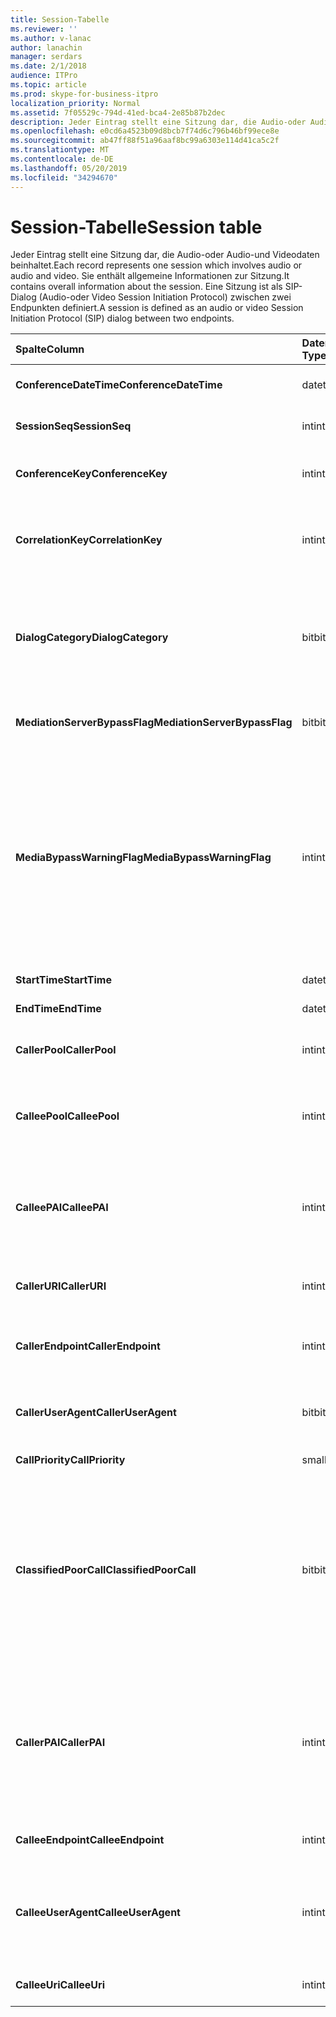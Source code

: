 ```yaml
---
title: Session-Tabelle
ms.reviewer: ''
ms.author: v-lanac
author: lanachin
manager: serdars
ms.date: 2/1/2018
audience: ITPro
ms.topic: article
ms.prod: skype-for-business-itpro
localization_priority: Normal
ms.assetid: 7f05529c-794d-41ed-bca4-2e85b87b2dec
description: Jeder Eintrag stellt eine Sitzung dar, die Audio-oder Audio-und Videodaten beinhaltet. Sie enthält allgemeine Informationen zur Sitzung. Eine Sitzung ist als SIP-Dialog (Audio-oder Video Session Initiation Protocol) zwischen zwei Endpunkten definiert.
ms.openlocfilehash: e0cd6a4523b09d8bcb7f74d6c796b46bf99ece8e
ms.sourcegitcommit: ab47ff88f51a96aaf8bc99a6303e114d41ca5c2f
ms.translationtype: MT
ms.contentlocale: de-DE
ms.lasthandoff: 05/20/2019
ms.locfileid: "34294670"
---
```

# <a name="session-table"></a><span data-ttu-id="01616-105">Session-Tabelle</span><span class="sxs-lookup"><span data-stu-id="01616-105">Session table</span></span>
 
<span data-ttu-id="01616-106">Jeder Eintrag stellt eine Sitzung dar, die Audio-oder Audio-und Videodaten beinhaltet.</span><span class="sxs-lookup"><span data-stu-id="01616-106">Each record represents one session which involves audio or audio and video.</span></span> <span data-ttu-id="01616-107">Sie enthält allgemeine Informationen zur Sitzung.</span><span class="sxs-lookup"><span data-stu-id="01616-107">It contains overall information about the session.</span></span> <span data-ttu-id="01616-108">Eine Sitzung ist als SIP-Dialog (Audio-oder Video Session Initiation Protocol) zwischen zwei Endpunkten definiert.</span><span class="sxs-lookup"><span data-stu-id="01616-108">A session is defined as an audio or video Session Initiation Protocol (SIP) dialog between two endpoints.</span></span>
  
|<span data-ttu-id="01616-109">**Spalte**</span><span class="sxs-lookup"><span data-stu-id="01616-109">**Column**</span></span>|<span data-ttu-id="01616-110">**Datentyp**</span><span class="sxs-lookup"><span data-stu-id="01616-110">**Data Type**</span></span>|<span data-ttu-id="01616-111">**Schlüssel/Index**</span><span class="sxs-lookup"><span data-stu-id="01616-111">**Key/Index**</span></span>|<span data-ttu-id="01616-112">**Details**</span><span class="sxs-lookup"><span data-stu-id="01616-112">**Details**</span></span>|
|:-----|:-----|:-----|:-----|
|<span data-ttu-id="01616-113">**ConferenceDateTime**</span><span class="sxs-lookup"><span data-stu-id="01616-113">**ConferenceDateTime**</span></span> <br/> |<span data-ttu-id="01616-114">datetime</span><span class="sxs-lookup"><span data-stu-id="01616-114">datetime</span></span>  <br/> |<span data-ttu-id="01616-115">Primary</span><span class="sxs-lookup"><span data-stu-id="01616-115">Primary</span></span>  <br/> |<span data-ttu-id="01616-116">Wird in der [Dialog Feld Tabelle](dialog.md)referenziert.</span><span class="sxs-lookup"><span data-stu-id="01616-116">Referenced from the [Dialog table](dialog.md).</span></span>  <br/> |
|<span data-ttu-id="01616-117">**SessionSeq**</span><span class="sxs-lookup"><span data-stu-id="01616-117">**SessionSeq**</span></span> <br/> |<span data-ttu-id="01616-118">int</span><span class="sxs-lookup"><span data-stu-id="01616-118">int</span></span>  <br/> |<span data-ttu-id="01616-119">Primary</span><span class="sxs-lookup"><span data-stu-id="01616-119">Primary</span></span>  <br/> |<span data-ttu-id="01616-120">Wird in der [Dialog Feld Tabelle](dialog.md)referenziert.</span><span class="sxs-lookup"><span data-stu-id="01616-120">Referenced from the [Dialog table](dialog.md).</span></span>  <br/> |
|<span data-ttu-id="01616-121">**ConferenceKey**</span><span class="sxs-lookup"><span data-stu-id="01616-121">**ConferenceKey**</span></span> <br/> |<span data-ttu-id="01616-122">int</span><span class="sxs-lookup"><span data-stu-id="01616-122">int</span></span>  <br/> |<span data-ttu-id="01616-123">Fremd</span><span class="sxs-lookup"><span data-stu-id="01616-123">Foreign</span></span>  <br/> |<span data-ttu-id="01616-124">Konferenz Taste.</span><span class="sxs-lookup"><span data-stu-id="01616-124">Conference key.</span></span> <span data-ttu-id="01616-125">Wird aus der [Konferenz Tabelle](conference.md)referenziert.</span><span class="sxs-lookup"><span data-stu-id="01616-125">Referenced from the [Conference table](conference.md).</span></span>  <br/> |
|<span data-ttu-id="01616-126">**CorrelationKey**</span><span class="sxs-lookup"><span data-stu-id="01616-126">**CorrelationKey**</span></span> <br/> |<span data-ttu-id="01616-127">int</span><span class="sxs-lookup"><span data-stu-id="01616-127">int</span></span>  <br/> |<span data-ttu-id="01616-128">Fremd</span><span class="sxs-lookup"><span data-stu-id="01616-128">Foreign</span></span>  <br/> |<span data-ttu-id="01616-129">Korrelationsschlüssel</span><span class="sxs-lookup"><span data-stu-id="01616-129">Correlation key.</span></span> <span data-ttu-id="01616-130">Wird in der [SessionCorrelation-Tabelle](sessioncorrelation.md)referenziert.</span><span class="sxs-lookup"><span data-stu-id="01616-130">Referenced from the [SessionCorrelation table](sessioncorrelation.md).</span></span>  <br/> |
|<span data-ttu-id="01616-131">**DialogCategory**</span><span class="sxs-lookup"><span data-stu-id="01616-131">**DialogCategory**</span></span> <br/> |<span data-ttu-id="01616-132">bit</span><span class="sxs-lookup"><span data-stu-id="01616-132">bit</span></span>  <br/> | <br/> |<span data-ttu-id="01616-133">Dialog Feld Kategorie; 0 ist Skype for Business Server to Mediation Server Leg; 1 ist Vermittlungs Server für das PSTN-Gateway-Bein.</span><span class="sxs-lookup"><span data-stu-id="01616-133">Dialog category; 0 is Skype for Business Server to Mediation Server leg; 1 is Mediation Server to PSTN gateway leg.</span></span>  <br/> |
|<span data-ttu-id="01616-134">**MediationServerBypassFlag**</span><span class="sxs-lookup"><span data-stu-id="01616-134">**MediationServerBypassFlag**</span></span> <br/> |<span data-ttu-id="01616-135">bit</span><span class="sxs-lookup"><span data-stu-id="01616-135">bit</span></span>  <br/> ||<span data-ttu-id="01616-136">Flag, das angibt, ob der Anruf umgangen wurde oder nicht.</span><span class="sxs-lookup"><span data-stu-id="01616-136">Flag indicating if the call was bypassed or not.</span></span>  <br/> |
|<span data-ttu-id="01616-137">**MediaBypassWarningFlag**</span><span class="sxs-lookup"><span data-stu-id="01616-137">**MediaBypassWarningFlag**</span></span> <br/> |<span data-ttu-id="01616-138">int</span><span class="sxs-lookup"><span data-stu-id="01616-138">int</span></span>  <br/> ||<span data-ttu-id="01616-139">Dieses Feld, falls vorhanden, gibt an, warum ein Anruf nicht umgangen wurde, auch wenn die Bypass-IDs übereinstimmten.</span><span class="sxs-lookup"><span data-stu-id="01616-139">This field, if present, indicates why a call was not bypassed even if the bypass IDs matched.</span></span> <span data-ttu-id="01616-140">Für Skype for Business Server ist nur ein Wert definiert.</span><span class="sxs-lookup"><span data-stu-id="01616-140">For Skype for Business Server, only one value is defined.</span></span>  <br/> <span data-ttu-id="01616-141">0x0001-unbekannte Bypass-ID für den standardmäßigen Netzwerkadapter.</span><span class="sxs-lookup"><span data-stu-id="01616-141">0x0001 - Unknown bypass ID for Default network adapter.</span></span>  <br/> |
|<span data-ttu-id="01616-142">**StartTime**</span><span class="sxs-lookup"><span data-stu-id="01616-142">**StartTime**</span></span> <br/> |<span data-ttu-id="01616-143">datetime</span><span class="sxs-lookup"><span data-stu-id="01616-143">datetime</span></span>  <br/> | <br/> |<span data-ttu-id="01616-144">Startzeit des Anrufs.</span><span class="sxs-lookup"><span data-stu-id="01616-144">Call start time.</span></span>  <br/> |
|<span data-ttu-id="01616-145">**EndTime**</span><span class="sxs-lookup"><span data-stu-id="01616-145">**EndTime**</span></span> <br/> |<span data-ttu-id="01616-146">datetime</span><span class="sxs-lookup"><span data-stu-id="01616-146">datetime</span></span>  <br/> | <br/> |<span data-ttu-id="01616-147">Endzeit des Anrufs.</span><span class="sxs-lookup"><span data-stu-id="01616-147">Call end time.</span></span>  <br/> |
|<span data-ttu-id="01616-148">**CallerPool**</span><span class="sxs-lookup"><span data-stu-id="01616-148">**CallerPool**</span></span> <br/> |<span data-ttu-id="01616-149">int</span><span class="sxs-lookup"><span data-stu-id="01616-149">int</span></span>  <br/> |<span data-ttu-id="01616-150">Fremd</span><span class="sxs-lookup"><span data-stu-id="01616-150">Foreign</span></span>  <br/> |<span data-ttu-id="01616-151">Der Pool des Anrufers.</span><span class="sxs-lookup"><span data-stu-id="01616-151">The pool of the caller.</span></span> <span data-ttu-id="01616-152">Wird aus der [Pool Tabelle](pool.md)referenziert.</span><span class="sxs-lookup"><span data-stu-id="01616-152">Referenced from the [Pool table](pool.md).</span></span>  <br/> |
|<span data-ttu-id="01616-153">**CalleePool**</span><span class="sxs-lookup"><span data-stu-id="01616-153">**CalleePool**</span></span> <br/> |<span data-ttu-id="01616-154">int</span><span class="sxs-lookup"><span data-stu-id="01616-154">int</span></span>  <br/> |<span data-ttu-id="01616-155">Fremd</span><span class="sxs-lookup"><span data-stu-id="01616-155">Foreign</span></span>  <br/> |<span data-ttu-id="01616-156">Der Pool des anrufempfängers.</span><span class="sxs-lookup"><span data-stu-id="01616-156">The pool of the call receiver.</span></span> <span data-ttu-id="01616-157">Wird aus der [Pool Tabelle](pool.md)referenziert.</span><span class="sxs-lookup"><span data-stu-id="01616-157">Referenced from the [Pool table](pool.md).</span></span>  <br/> |
|<span data-ttu-id="01616-158">**CalleePAI**</span><span class="sxs-lookup"><span data-stu-id="01616-158">**CalleePAI**</span></span> <br/> |<span data-ttu-id="01616-159">int</span><span class="sxs-lookup"><span data-stu-id="01616-159">int</span></span>  <br/> |<span data-ttu-id="01616-160">Fremd</span><span class="sxs-lookup"><span data-stu-id="01616-160">Foreign</span></span>  <br/> |<span data-ttu-id="01616-161">SIP-URI in der SIP p-asserted Identity (Pai) des empfangenden Endpunkts.</span><span class="sxs-lookup"><span data-stu-id="01616-161">SIP URI in the SIP p-asserted identity (PAI) of the receiving endpoint.</span></span> <span data-ttu-id="01616-162">Wird in der [Tabelle user](user-0.md)referenziert.</span><span class="sxs-lookup"><span data-stu-id="01616-162">Referenced from the [User table](user-0.md).</span></span>  <br/> |
|<span data-ttu-id="01616-163">**CallerURI**</span><span class="sxs-lookup"><span data-stu-id="01616-163">**CallerURI**</span></span> <br/> |<span data-ttu-id="01616-164">int</span><span class="sxs-lookup"><span data-stu-id="01616-164">int</span></span>  <br/> |<span data-ttu-id="01616-165">Fremd</span><span class="sxs-lookup"><span data-stu-id="01616-165">Foreign</span></span>  <br/> |<span data-ttu-id="01616-166">URI des Anrufers.</span><span class="sxs-lookup"><span data-stu-id="01616-166">Caller's URI.</span></span> <span data-ttu-id="01616-167">Wird in der [Tabelle user](user-0.md)referenziert.</span><span class="sxs-lookup"><span data-stu-id="01616-167">Referenced from the [User table](user-0.md).</span></span>  <br/> |
|<span data-ttu-id="01616-168">**CallerEndpoint**</span><span class="sxs-lookup"><span data-stu-id="01616-168">**CallerEndpoint**</span></span> <br/> |<span data-ttu-id="01616-169">int</span><span class="sxs-lookup"><span data-stu-id="01616-169">int</span></span>  <br/> |<span data-ttu-id="01616-170">Fremd</span><span class="sxs-lookup"><span data-stu-id="01616-170">Foreign</span></span>  <br/> |<span data-ttu-id="01616-171">Endpunkt des Anrufers.</span><span class="sxs-lookup"><span data-stu-id="01616-171">Caller's endpoint.</span></span> <span data-ttu-id="01616-172">Wird aus der [Endpunkt Tabelle](endpoint.md)referenziert.</span><span class="sxs-lookup"><span data-stu-id="01616-172">Referenced from the [Endpoint table](endpoint.md).</span></span>  <br/> |
|<span data-ttu-id="01616-173">**CallerUserAgent**</span><span class="sxs-lookup"><span data-stu-id="01616-173">**CallerUserAgent**</span></span> <br/> |<span data-ttu-id="01616-174">bit</span><span class="sxs-lookup"><span data-stu-id="01616-174">bit</span></span>  <br/> |<span data-ttu-id="01616-175">Fremd</span><span class="sxs-lookup"><span data-stu-id="01616-175">Foreign</span></span>  <br/> |<span data-ttu-id="01616-176">Benutzer-Agent des Anrufers.</span><span class="sxs-lookup"><span data-stu-id="01616-176">Caller's user agent.</span></span> <span data-ttu-id="01616-177">Referenziert aus der [userAgent-Tabelle](useragent.md).</span><span class="sxs-lookup"><span data-stu-id="01616-177">Referenced from the [UserAgent table](useragent.md).</span></span>  <br/> |
|<span data-ttu-id="01616-178">**CallPriority**</span><span class="sxs-lookup"><span data-stu-id="01616-178">**CallPriority**</span></span> <br/> |<span data-ttu-id="01616-179">smallint</span><span class="sxs-lookup"><span data-stu-id="01616-179">smallint</span></span>  <br/> ||<span data-ttu-id="01616-180">Die Priorität dieses Anrufs.</span><span class="sxs-lookup"><span data-stu-id="01616-180">The priority of this call.</span></span>  <br/> |
|<span data-ttu-id="01616-181">**ClassifiedPoorCall**</span><span class="sxs-lookup"><span data-stu-id="01616-181">**ClassifiedPoorCall**</span></span> <br/> |<span data-ttu-id="01616-182">bit</span><span class="sxs-lookup"><span data-stu-id="01616-182">bit</span></span>  <br/> ||<span data-ttu-id="01616-183">Diese Spalte wurde als veraltet markiert und nicht in Skype for Business Server verwendet.</span><span class="sxs-lookup"><span data-stu-id="01616-183">This column has been deprecated and is not used in Skype for Business Server.</span></span> <span data-ttu-id="01616-184">Stattdessen werden diese Informationen auf Basis einer einzelnen medienzeile gemeldet.</span><span class="sxs-lookup"><span data-stu-id="01616-184">Instead, this information is reported on a per-media line bases.</span></span> <span data-ttu-id="01616-185">Weitere Informationen finden Sie in der [Tabelle medialinie](medialine-0.md) .</span><span class="sxs-lookup"><span data-stu-id="01616-185">Refer to the [MediaLine table](medialine-0.md) for more information.</span></span> <br/> |
|<span data-ttu-id="01616-186">**CallerPAI**</span><span class="sxs-lookup"><span data-stu-id="01616-186">**CallerPAI**</span></span> <br/> |<span data-ttu-id="01616-187">int</span><span class="sxs-lookup"><span data-stu-id="01616-187">int</span></span>  <br/> |<span data-ttu-id="01616-188">Fremd</span><span class="sxs-lookup"><span data-stu-id="01616-188">Foreign</span></span>  <br/> |<span data-ttu-id="01616-189">P-bestätigt – Identität des Benutzers, der den Anruf getätigt hat.</span><span class="sxs-lookup"><span data-stu-id="01616-189">P-Asserted-Identity of the user who placed the call.</span></span> <span data-ttu-id="01616-190">Die P-Asserted-Identity (Pai) wird verwendet, um die wahre Identität des Benutzers zu vermitteln, der den Anruf getätigt hat.</span><span class="sxs-lookup"><span data-stu-id="01616-190">The P-Asserted-Identity (PAI) is used to convey the true identity of the user who placed the call.</span></span>  <br/> |
|<span data-ttu-id="01616-191">**CalleeEndpoint**</span><span class="sxs-lookup"><span data-stu-id="01616-191">**CalleeEndpoint**</span></span> <br/> |<span data-ttu-id="01616-192">int</span><span class="sxs-lookup"><span data-stu-id="01616-192">int</span></span>  <br/> |<span data-ttu-id="01616-193">Fremd</span><span class="sxs-lookup"><span data-stu-id="01616-193">Foreign</span></span>  <br/> |<span data-ttu-id="01616-194">Endpunkt, der den Anruf empfangen hat.</span><span class="sxs-lookup"><span data-stu-id="01616-194">Endpoint that received the call.</span></span>  <br/> |
|<span data-ttu-id="01616-195">**CalleeUserAgent**</span><span class="sxs-lookup"><span data-stu-id="01616-195">**CalleeUserAgent**</span></span> <br/> |<span data-ttu-id="01616-196">int</span><span class="sxs-lookup"><span data-stu-id="01616-196">int</span></span>  <br/> |<span data-ttu-id="01616-197">Fremd</span><span class="sxs-lookup"><span data-stu-id="01616-197">Foreign</span></span>  <br/> |<span data-ttu-id="01616-198">Benutzer-Agent des Benutzers, der den Anruf erhalten hat.</span><span class="sxs-lookup"><span data-stu-id="01616-198">User agent employed by the user who received the call.</span></span> <span data-ttu-id="01616-199">Benutzer-Agents stellen das Clientendpunkt Gerät dar.</span><span class="sxs-lookup"><span data-stu-id="01616-199">User agents represent the client endpoint device.</span></span>  <br/> |
|<span data-ttu-id="01616-200">**CalleeUri**</span><span class="sxs-lookup"><span data-stu-id="01616-200">**CalleeUri**</span></span> <br/> |<span data-ttu-id="01616-201">int</span><span class="sxs-lookup"><span data-stu-id="01616-201">int</span></span>  <br/> |<span data-ttu-id="01616-202">Fremd</span><span class="sxs-lookup"><span data-stu-id="01616-202">Foreign</span></span>  <br/> |<span data-ttu-id="01616-203">SIP-URI des Benutzers, der den Anruf erhalten hat.</span><span class="sxs-lookup"><span data-stu-id="01616-203">SIP URI of the user who received the call.</span></span>  <br/> |
   

